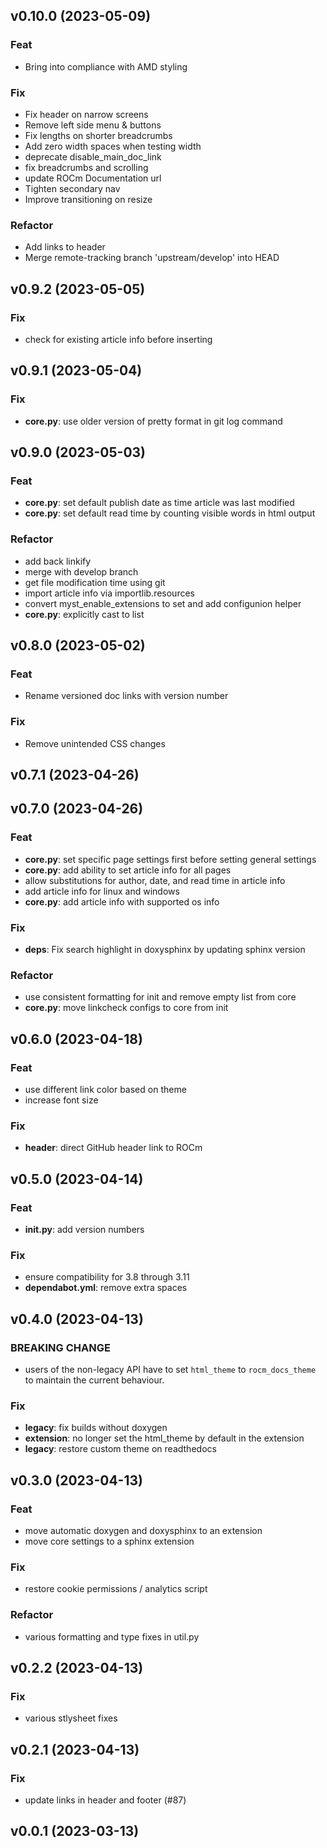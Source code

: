## v0.10.0 (2023-05-09)

### Feat

- Bring into compliance with AMD styling

### Fix

- Fix header on narrow screens
- Remove left side menu & buttons
- Fix lengths on shorter breadcrumbs
- Add zero width spaces when testing width
- deprecate disable_main_doc_link
- fix breadcrumbs and scrolling
- update ROCm Documentation url
- Tighten secondary nav
- Improve transitioning on resize

### Refactor

- Add links to header
- Merge remote-tracking branch 'upstream/develop' into HEAD

## v0.9.2 (2023-05-05)

### Fix

- check for existing article info before inserting

## v0.9.1 (2023-05-04)

### Fix

- **core.py**: use older version of pretty format in git log command

## v0.9.0 (2023-05-03)

### Feat

- **core.py**: set default publish date as time article was last modified
- **core.py**: set default read time by counting visible words in html output

### Refactor

- add back linkify
- merge with develop branch
- get file modification time using git
- import article info via importlib.resources
- convert myst_enable_extensions to set and add configunion helper
- **core.py**: explicitly cast to list

## v0.8.0 (2023-05-02)

### Feat

- Rename versioned doc links with version number

### Fix

- Remove unintended CSS changes

## v0.7.1 (2023-04-26)

## v0.7.0 (2023-04-26)

### Feat

- **core.py**: set specific page settings first before setting general settings
- **core.py**: add ability to set article info for all pages
- allow substitutions for author, date, and read time in article info
- add article info for linux and windows
- **core.py**: add article info with supported os info

### Fix

- **deps**: Fix search highlight in doxysphinx by updating sphinx version

### Refactor

- use consistent formatting for init and remove empty list from core
- **core.py**: move linkcheck configs to core from init

## v0.6.0 (2023-04-18)

### Feat

- use different link color based on theme
- increase font size

### Fix

- **header**: direct GitHub header link to ROCm

## v0.5.0 (2023-04-14)

### Feat

- **__init__.py**: add version numbers

### Fix

- ensure compatibility for 3.8 through 3.11
- **dependabot.yml**: remove extra spaces

## v0.4.0 (2023-04-13)

### BREAKING CHANGE

- users of the non-legacy API have to set `html_theme` to `rocm_docs_theme` to maintain the current behaviour.

### Fix

- **legacy**: fix builds without doxygen
- **extension**: no longer set the html_theme by default in the extension
- **legacy**: restore custom theme on readthedocs

## v0.3.0 (2023-04-13)

### Feat

- move automatic doxygen and doxysphinx to an extension
- move core settings to a sphinx extension

### Fix

- restore cookie permissions / analytics script

### Refactor

- various formatting and type fixes in util.py

## v0.2.2 (2023-04-13)

### Fix

- various stlysheet fixes

## v0.2.1 (2023-04-13)

### Fix

- update links in header and footer (#87)

## v0.0.1 (2023-03-13)
